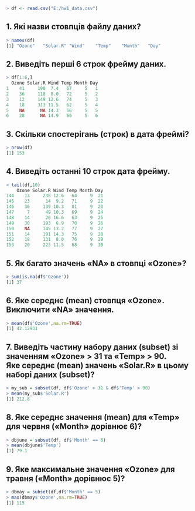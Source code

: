 ```r
> df <- read.csv("E:/hw1_data.csv")
```
## 1. Які назви стовпців файлу даних?
```r
> names(df)
[1] "Ozone"   "Solar.R" "Wind"    "Temp"    "Month"   "Day"    
```
## 2. Виведіть перші 6 строк фрейму даних.
```r
> df[1:6,]
  Ozone Solar.R Wind Temp Month Day
1    41     190  7.4   67     5   1
2    36     118  8.0   72     5   2
3    12     149 12.6   74     5   3
4    18     313 11.5   62     5   4
5    NA      NA 14.3   56     5   5
6    28      NA 14.9   66     5   6
```
## 3. Скільки спостерігань (строк) в дата фреймі?
```r
> nrow(df)
[1] 153
```
## 4. Виведіть останні 10 строк дата фрейму.
```r
> tail(df,10)
    Ozone Solar.R Wind Temp Month Day
144    13     238 12.6   64     9  21
145    23      14  9.2   71     9  22
146    36     139 10.3   81     9  23
147     7      49 10.3   69     9  24
148    14      20 16.6   63     9  25
149    30     193  6.9   70     9  26
150    NA     145 13.2   77     9  27
151    14     191 14.3   75     9  28
152    18     131  8.0   76     9  29
153    20     223 11.5   68     9  30
```
## 5. Як багато значень «NA» в стовпці «Ozone»?
```r
> sum(is.na(df$'Ozone'))
[1] 37
```
## 6. Яке середнє (mean) стовпця «Ozone». Виключити «NA» значення.
```r
> mean(df$'Ozone',na.rm=TRUE)
[1] 42.12931
```
## 7. Виведіть частину набору даних (subset) зі значенням «Ozone» > 31 та «Temp» > 90.<br>Яке середнє (mean) значень «Solar.R» в цьому наборі даних (subset)?
```r
> my_sub = subset(df, df$'Ozone' > 31 & df$'Temp' > 90)
> mean(my_sub$'Solar.R')
[1] 212.8
```
## 8. Яке середнє значення (mean) для «Temp» для червня («Month» дорівнює 6)?
```r
> dbjune = subset(df, df$'Month' == 6)
> mean(dbjune$'Temp')
[1] 79.1
```
## 9. Яке максимальне значення «Ozone» для травня («Month» дорівнює 5)?
```r
> dbmay = subset(df,df$'Month' == 5)
> max(dbmay$'Ozone',na.rm=TRUE)
[1] 115
```
